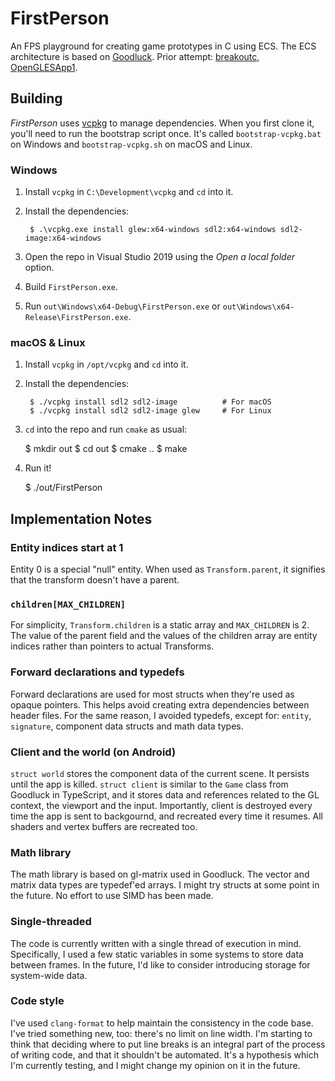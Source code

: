 # FirstPerson

An FPS playground for creating game prototypes in C using ECS. The ECS architecture is based on [Goodluck](https://gdlck.com). Prior attempt: [breakoutc](https://github.com/stasm/breakoutc), [OpenGLESApp1](https://github.com/stasm/OpenGLESApp1).


## Building

_FirstPerson_ uses [vcpkg](https://github.com/microsoft/vcpkg) to manage dependencies. When you first clone it, you'll need to run the bootstrap script once. It's called `bootstrap-vcpkg.bat` on Windows and `bootstrap-vcpkg.sh` on macOS and Linux.

### Windows

1. Install `vcpkg` in `C:\Development\vcpkg` and `cd` into it.
2. Install the dependencies:

        $ .\vcpkg.exe install glew:x64-windows sdl2:x64-windows sdl2-image:x64-windows

3. Open the repo in Visual Studio 2019 using the _Open a local folder_ option.
4. Build `FirstPerson.exe`.
5. Run `out\Windows\x64-Debug\FirstPerson.exe` or `out\Windows\x64-Release\FirstPerson.exe`.

### macOS & Linux

1. Install `vcpkg` in `/opt/vcpkg` and `cd` into it.
2. Install the dependencies:

        $ ./vcpkg install sdl2 sdl2-image          # For macOS
        $ ./vcpkg install sdl2 sdl2-image glew     # For Linux

3. `cd` into the repo and run `cmake` as usual:

    $ mkdir out
    $ cd out
    $ cmake ..
    $ make

4. Run it!

    $ ./out/FirstPerson


## Implementation Notes

### Entity indices start at 1
    
Entity 0 is a special "null" entity. When used as `Transform.parent`, it signifies that the transform doesn't have a parent.

### `children[MAX_CHILDREN]`

For simplicity, `Transform.children` is a static array and `MAX_CHILDREN` is 2. The value of the parent field and the values of the children array are entity indices rather than pointers to actual Transforms.

### Forward declarations and typedefs

Forward declarations are used for most structs when they're used as opaque pointers. This helps avoid creating extra dependencies between header files.  For the same reason, I avoided typedefs, except for: `entity`, `signature`, component data structs and math data types.

### Client and the world (on Android)

`struct world` stores the component data of the current scene. It persists until the app is killed. `struct client` is similar to the `Game` class from Goodluck in TypeScript, and it stores data and references related to the GL context, the viewport and the input. Importantly, client is destroyed every time the app is sent to backgournd, and recreated every time it resumes. All shaders and vertex buffers are recreated too.

### Math library

The math library is based on gl-matrix used in Goodluck. The vector and matrix data types are typedef'ed arrays. I might try structs at some point in the future. No effort to use SIMD has been made.

### Single-threaded

The code is currently written with a single thread of execution in mind.  Specifically, I used a few static variables in some systems to store data between frames. In the future, I'd like to consider introducing storage for system-wide data.

### Code style

I've used `clang-format` to help maintain the consistency in the code base. I've tried something new, too: there's no limit on line width. I'm starting to think that deciding where to put line breaks is an integral part of the process of writing code, and that it shouldn't be automated. It's a hypothesis which I'm currently testing, and I might change my opinion on it in the future.  
